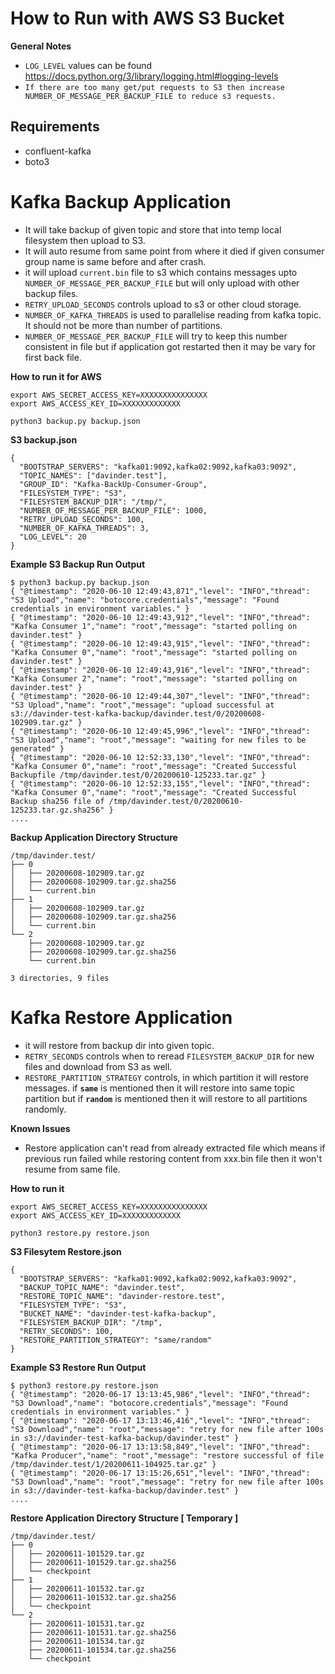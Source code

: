 # How to Run with AWS S3 Bucket

**General Notes**
* `LOG_LEVEL` values can be found https://docs.python.org/3/library/logging.html#logging-levels
* `If there are too many get/put requests to S3 then increase NUMBER_OF_MESSAGE_PER_BACKUP_FILE to reduce s3 requests.`

## Requirements
* confluent-kafka
* boto3

# Kafka Backup Application

* It will take backup of given topic and store that into temp local filesystem then upload to S3.
* It will auto resume from same point from where it died if given consumer group name is same before and after crash.
* it will upload `current.bin` file to s3 which contains messages upto `NUMBER_OF_MESSAGE_PER_BACKUP_FILE`
but will only upload with other backup files.
* `RETRY_UPLOAD_SECONDS` controls upload to s3 or other cloud storage.
* `NUMBER_OF_KAFKA_THREADS` is used to parallelise reading from kafka topic.
It should not be more than number of partitions.
* `NUMBER_OF_MESSAGE_PER_BACKUP_FILE` will try to keep this number consistent in file
but if application got restarted then it may be vary for first back file.

**How to run it for AWS**
```
export AWS_SECRET_ACCESS_KEY=XXXXXXXXXXXXXXX
export AWS_ACCESS_KEY_ID=XXXXXXXXXXXXX

python3 backup.py backup.json
```

**S3 backup.json**
```
{
  "BOOTSTRAP_SERVERS": "kafka01:9092,kafka02:9092,kafka03:9092",
  "TOPIC_NAMES": ["davinder.test"],
  "GROUP_ID": "Kafka-BackUp-Consumer-Group",
  "FILESYSTEM_TYPE": "S3",
  "FILESYSTEM_BACKUP_DIR": "/tmp/",
  "NUMBER_OF_MESSAGE_PER_BACKUP_FILE": 1000,
  "RETRY_UPLOAD_SECONDS": 100,
  "NUMBER_OF_KAFKA_THREADS": 3,
  "LOG_LEVEL": 20
}
```
**Example S3 Backup Run Output**
```
$ python3 backup.py backup.json
{ "@timestamp": "2020-06-10 12:49:43,871","level": "INFO","thread": "S3 Upload","name": "botocore.credentials","message": "Found credentials in environment variables." }
{ "@timestamp": "2020-06-10 12:49:43,912","level": "INFO","thread": "Kafka Consumer 1","name": "root","message": "started polling on davinder.test" }
{ "@timestamp": "2020-06-10 12:49:43,915","level": "INFO","thread": "Kafka Consumer 0","name": "root","message": "started polling on davinder.test" }
{ "@timestamp": "2020-06-10 12:49:43,916","level": "INFO","thread": "Kafka Consumer 2","name": "root","message": "started polling on davinder.test" }
{ "@timestamp": "2020-06-10 12:49:44,307","level": "INFO","thread": "S3 Upload","name": "root","message": "upload successful at s3://davinder-test-kafka-backup/davinder.test/0/20200608-102909.tar.gz" }
{ "@timestamp": "2020-06-10 12:49:45,996","level": "INFO","thread": "S3 Upload","name": "root","message": "waiting for new files to be generated" }
{ "@timestamp": "2020-06-10 12:52:33,130","level": "INFO","thread": "Kafka Consumer 0","name": "root","message": "Created Successful Backupfile /tmp/davinder.test/0/20200610-125233.tar.gz" }
{ "@timestamp": "2020-06-10 12:52:33,155","level": "INFO","thread": "Kafka Consumer 0","name": "root","message": "Created Successful Backup sha256 file of /tmp/davinder.test/0/20200610-125233.tar.gz.sha256" }
....
```

**Backup Application Directory Structure**
```
/tmp/davinder.test/
├── 0
│   ├── 20200608-102909.tar.gz
│   ├── 20200608-102909.tar.gz.sha256
│   └── current.bin
├── 1
│   ├── 20200608-102909.tar.gz
│   ├── 20200608-102909.tar.gz.sha256
│   └── current.bin
└── 2
    ├── 20200608-102909.tar.gz
    ├── 20200608-102909.tar.gz.sha256
    └── current.bin

3 directories, 9 files
```

# Kafka Restore Application

* it will restore from backup dir into given topic.
* `RETRY_SECONDS` controls when to reread `FILESYSTEM_BACKUP_DIR` for new files and download from S3 as well.
* `RESTORE_PARTITION_STRATEGY` controls, in which partition it will restore messages. if **`same`** is mentioned then it will restore into same topic partition but if **`random`** is mentioned then it will restore to all partitions randomly.

**Known Issues**
* Restore application can't read from already extracted file which means if previous run failed while restoring content from xxx.bin file then it won't resume from same file.

**How to run it**
```
export AWS_SECRET_ACCESS_KEY=XXXXXXXXXXXXXXX
export AWS_ACCESS_KEY_ID=XXXXXXXXXXXXX

python3 restore.py restore.json
```

**S3 Filesytem Restore.json**
```
{
  "BOOTSTRAP_SERVERS": "kafka01:9092,kafka02:9092,kafka03:9092",
  "BACKUP_TOPIC_NAME": "davinder.test",
  "RESTORE_TOPIC_NAME": "davinder-restore.test",
  "FILESYSTEM_TYPE": "S3",
  "BUCKET_NAME": "davinder-test-kafka-backup",
  "FILESYSTEM_BACKUP_DIR": "/tmp",
  "RETRY_SECONDS": 100,
  "RESTORE_PARTITION_STRATEGY": "same/random"
}
```

**Example S3 Restore Run Output**
```
$ python3 restore.py restore.json
{ "@timestamp": "2020-06-17 13:13:45,986","level": "INFO","thread": "S3 Download","name": "botocore.credentials","message": "Found credentials in environment variables." }
{ "@timestamp": "2020-06-17 13:13:46,416","level": "INFO","thread": "S3 Download","name": "root","message": "retry for new file after 100s in s3://davinder-test-kafka-backup/davinder.test" }
{ "@timestamp": "2020-06-17 13:13:58,849","level": "INFO","thread": "Kafka Producer","name": "root","message": "restore successful of file /tmp/davinder.test/1/20200611-104925.tar.gz" }
{ "@timestamp": "2020-06-17 13:15:26,651","level": "INFO","thread": "S3 Download","name": "root","message": "retry for new file after 100s in s3://davinder-test-kafka-backup/davinder.test" }
....
```

**Restore Application Directory Structure [ Temporary ]**
```
/tmp/davinder.test/
├── 0
│   ├── 20200611-101529.tar.gz
│   ├── 20200611-101529.tar.gz.sha256
│   └── checkpoint
├── 1
│   ├── 20200611-101532.tar.gz
│   ├── 20200611-101532.tar.gz.sha256
│   └── checkpoint
└── 2
    ├── 20200611-101531.tar.gz
    ├── 20200611-101531.tar.gz.sha256
    ├── 20200611-101534.tar.gz
    ├── 20200611-101534.tar.gz.sha256
    └── checkpoint
```
